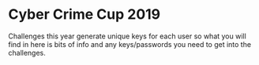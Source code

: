# Cyber Crime Cup 2019
Challenges this year generate unique keys for each user so what you will find in here is bits of info and any keys/passwords you need to get into the challenges.
